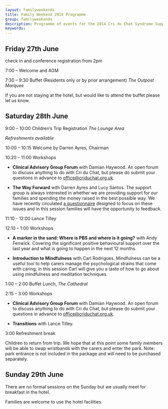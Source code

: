 ```yaml
---
layout: familyweekends
title: Family Weekend 2014 Programme
group: familyweekends
description: Programme of events for the 2014 Cri du Chat Syndrome Support Group family weekend
keywords:
---
```


## Friday 27th June

check in and conference registration from 2pm

7:00 – Welcome and AGM  

7:30 – 9:30 Buffet (Residents only or by prior arrangement) *The Outpost Marquee*

If you are not staying at the hotel, but would like to attend the buffet please let us know.

## Saturday 28th June

9:00 – 10:00 Children’s Trip Registration *The Lounge Area*

*Refreshments available*

10:00 – 10:15 Welcome by Darren Ayres, Chairman

10:20 – 11:00 Workshops

* **Clinical Advisory Group Forum** with Damian Haywood. An open forum to discuss anything to do with Cri du Chat, but please do submit your questions in advance to [office@criduchat.org.uk](mailto:office@criduchat.org.uk).

* **The Way Forward** with Darren Ayres and Lucy Santos. The support group is always interested in whether we are providing support for our families and spending the money raised in the best possible way. We have recently circulated [a questionnaire](/about/news/2014/06/16/the-way-forward.html) designed to focus on these issues and in this session families will have the opportunity to feedback.

11:10 - 12:00 Lance Tilley

12:10 – 1:00 Workshops

* **A marker in the sand: Where is PBS and where is it going?** with Andy Fenwick. Covering the significant positive behavioural support over the last year and what is going to happen in the next 12 months.

* **Introduction to Mindfulness** with Carl Rodrigues. Mindfulness can be a useful tool to help carers manage the psychological strains that come with caring; in this session Carl will give you a taste of how to go about using mindfulness and meditation techniques.

1:00 – 2:00 Buffet Lunch, *The Cathedral*

2:15 – 3:00 Workshops

* **Clinical Advisory Group Forum** with Damian Haywood. An open forum to discuss anything to do with Cri du Chat, but please do submit your questions in advance to [office@criduchat.org.uk](mailto:office@criduchat.org.uk).

* **Transitions** with Lance Tilley.

3:00 Refreshment break

Children to return from trip. We hope that at this point some family members will be able to swap wristbands with the carers and enter the park. Note: park entrance is not included in the package and will need to be purchased separately.


## Sunday 29th June

There are no formal sessions on the Sunday but we usually meet for breakfast in the hotel.

Families are welcome to use the hotel facilities.

